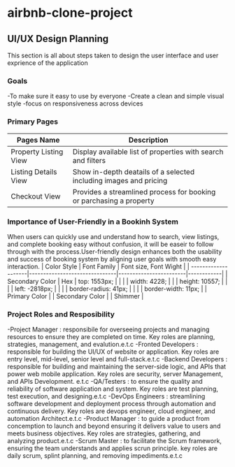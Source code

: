 # airbnb-clone-project
## UI/UX Design Planning
This section is all about steps taken to design the user interface and user exprience of the application
### Goals
-To make sure it easy to use by everyone
-Create a clean and simple visual style
-focus on responsiveness across devices
### Primary Pages 
| Pages Name            | Description
|-----------------------|--------------------------------------------------------------------|
| Property Listing View | Display available list of properties with search and filters       |
| Listing Details View  | Show in-depth deatails of a selected  including images and pricing |
| Checkout View         | Provides a streamlined process for booking or parchasing a property|
### Importance of User-Friendly in a Bookinh System
When users can quickly use and understand how to search, view listings, and complete booking easy without confusion, it will be easeir to follow through with the process.User-friendly design enhances both the usability and success of booking system by aligning user goals with smooth easy interaction.
| Color Style         | Font Family                   | Font size, Font Wight |
| --------------------|-------------------------------|------------------------|------------|
| Secondary Color     |               Hex                | top: 1553px;           |
|                     |                               | width: 4228;           |
                      |                               | height: 10557;         |
|                     |                               | left: -2818px;         |
|                     |                               | border-radius: 41px;   |
|                     |                               | border-width: 11px;    |
| Primary Color       |
| Secondary Color     |
| Shimmer             |
### Project Roles and Resposibility
-Project Manager : responsibile for overseeing projects and managing resources to ensure they are completed on time. Key roles are planning, strategies, management, and evalution.e.t.c
-Fronted Developers : responsible for building the UI/UX of website or application. Key roles are entry level, mid-level, senior level and full-stack.e.t.c
-Backend Developers :  responsible for building and maintaining the server-side logic, and APIs that power web mobile application. Key roles are security, server Management, and APIs Development. e.t.c
-QA/Testers : to ensure the quality and reliability of software application and system. Key roles are test planning, test execution, and designing.e.t.c
-DevOps Engineers : streamlining software development and deployment process through automation and continuous delivery. Key roles are devops engineer, cloud engineer, and automation Architect.e.t.c
-Product Manager : to guide a product from concemption to launch and beyond ensuring it delivers value to users and meets business objectives. Key roles are strategies, gathering, and analyzing product.e.t.c
-Scrum Master : to facilitate the Scrum framework, ensuring the team understands and applies scrun principle. key roles are daily scrum, splint planning, and removing impediments.e.t.c